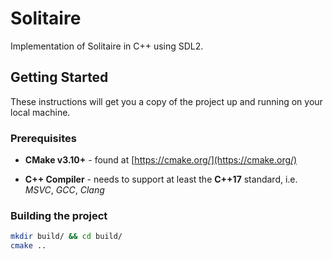 # Solitaire
Implementation of Solitaire in C++ using SDL2.

## Getting Started

These instructions will get you a copy of the project up and running on your local
machine.

### Prerequisites

* **CMake v3.10+** - found at [https://cmake.org/](https://cmake.org/)

* **C++ Compiler** - needs to support at least the **C++17** standard, i.e. *MSVC*,
*GCC*, *Clang*

### Building the project

```bash
mkdir build/ && cd build/
cmake ..
```